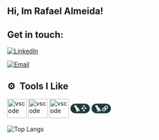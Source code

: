 ## Hi, Im Rafael Almeida!

## Get in touch:

<a href="www.linkedin.com/in/rafael-almeida-b6540624a"><img alt="LinkedIn" src="https://img.shields.io/badge/LinkedIn-Rafael Almeida-white?logo=linkedin"></a>

<a href="mailto:rafael.ai.developer@gmail.com"><img alt="Email" src="https://img.shields.io/badge/Email-rafael.ai.developer@gmail.com-white?logo=gmail"></a>


<h2> ⚙️ &nbsp;Tools I Like</h2>
<p align="left">

<img src="https://cdn.jsdelivr.net/gh/devicons/devicon@latest/icons/python/python-original-wordmark.svg" alt="vscode" width="45" height="45"/>
          
<img src="https://cdn.jsdelivr.net/gh/devicons/devicon@latest/icons/docker/docker-original.svg" alt="vscode" width="45" height="45"/>

<img src="https://cdn.jsdelivr.net/gh/devicons/devicon@latest/icons/git/git-original.svg" alt="vscode" width="45" height="45"/>

<svg xmlns="http://www.w3.org/2000/svg" height="45" viewBox="0 0 24 24" width="45">
<path d="M6.099 6H17.9C21.264 6 24 8.692 24 12s-2.736 6-6.099 6H6.1C2.736 18 0 15.308 0 12s2.736-6 6.099-6zm5.419 9.3c.148.154.367.146.561.106l.002.001c.09-.072-.038-.163-.16-.25-.074-.052-.145-.102-.166-.147.068-.08-.133-.265-.289-.408a1.52 1.52 0 01-.15-.148c-.11-.119-.155-.268-.2-.418-.03-.1-.06-.2-.11-.292-.304-.694-.653-1.383-1.143-1.97-.315-.39-.674-.74-1.033-1.09a19.384 19.384 0 01-.683-.688c-.226-.229-.362-.511-.499-.794-.114-.236-.228-.473-.396-.68-.507-.735-2.107-.936-2.342.104 0 .032-.01.052-.039.073-.13.094-.245.2-.342.327-.238.326-.274.877.022 1.17l.001-.019c.01-.147.02-.286.139-.391.228.193.576.262.841.117.32.45.422.995.525 1.54.085.456.17.912.382 1.316l.014.022c.124.203.25.41.41.587.059.089.178.184.297.279.157.125.314.25.329.359v.143c-.001.285-.002.58.184.813.103.205-.15.41-.352.385-.112.015-.233-.014-.354-.042-.165-.04-.329-.078-.462-.003-.038.04-.091.04-.145.042-.064.002-.129.004-.167.07-.008.019-.026.04-.045.063-.042.05-.087.105-.033.146l.015-.01c.082-.062.16-.12.27-.084-.014.08.039.102.092.123l.027.012a.344.344 0 01-.008.056c-.009.045-.017.088.018.127a.598.598 0 00.046-.054c.037-.046.073-.092.139-.11.144.19.289.111.471.013.206-.111.459-.248.81-.055-.135-.006-.255.01-.345.12-.023.024-.042.052-.002.084.207-.132.294-.085.375-.04.06.032.115.063.212.024l.07-.036c.155-.083.314-.166.499-.137-.139.039-.188.125-.242.218-.026.047-.054.095-.094.14-.021.021-.03.046-.007.08.29-.023.4-.095.548-.192.07-.046.15-.099.261-.154.124-.075.248-.027.368.02.13.05.255.098.371-.014.037-.033.083-.034.129-.034.016 0 .033 0 .05-.002-.037-.19-.24-.188-.448-.186-.24.003-.483.006-.475-.289.222-.149.224-.407.226-.651 0-.06 0-.117.005-.173.163.09.336.16.508.229.162.065.323.13.474.21.158.25.404.58.732.558.008-.026.016-.047.026-.073.019.004.039.008.059.014.086.02.178.044.223-.056zm6.429-2.829c.19.186.447.29.716.29.269 0 .526-.104.716-.29a.98.98 0 00.297-.7.98.98 0 00-.297-.7 1.024 1.024 0 00-1.08-.224l-.58-.831-.405.272.583.835a.978.978 0 00.05 1.348zm-1.817-2.69a1.03 1.03 0 001.056-.095.991.991 0 00.363-.507.97.97 0 00-.016-.62.994.994 0 00-.39-.488 1.028 1.028 0 00-1.298.14.987.987 0 00-.263.856.98.98 0 00.187.42c.095.125.218.225.36.294zm0 5.752a1.032 1.032 0 001.056-.095.991.991 0 00.363-.507.97.97 0 00-.016-.62.994.994 0 00-.39-.488 1.027 1.027 0 00-1.298.14.986.986 0 00-.263.856.98.98 0 00.187.42c.095.125.218.225.36.294zm.93-3.516v-.492h-1.55a.977.977 0 00-.217-.404l.584-.847-.425-.276-.583.847a1.023 1.023 0 00-1.047.23.973.973 0 00-.296.696c0 .261.107.512.296.696a1.023 1.023 0 001.047.23l.583.847.42-.276-.579-.847a.977.977 0 00.217-.404h1.55z" fill="#1C3C3C" fill-rule="evenodd"/></svg>
<svg xmlns="http://www.w3.org/2000/svg" height="45" viewBox="0 0 24 24" width="45"><title>LangChain</title><path d="M8.373 14.502c.013-.06.024-.118.038-.17l.061.145c.115.28.229.557.506.714-.012.254-.334.357-.552.326-.048-.114-.115-.228-.255-.164-.143.056-.3-.01-.266-.185.333-.012.407-.371.468-.666zM18.385 9.245c-.318 0-.616.122-.839.342l-.902.887c-.243.24-.368.572-.343.913l.006.056c.032.262.149.498.337.682.13.128.273.21.447.266a.866.866 0 01-.247.777l-.056.055a2.022 2.022 0 01-1.355-1.555l-.01-.057-.046.037c-.03.024-.06.05-.088.078l-.902.887a1.156 1.156 0 000 1.65c.231.228.535.342.84.342.304 0 .607-.114.838-.341l.902-.888a1.156 1.156 0 00-.436-1.921.953.953 0 01.276-.842 2.062 2.062 0 011.371 1.57l.01.057.047-.037c.03-.024.06-.05.088-.078l.902-.888a1.155 1.155 0 000-1.65 1.188 1.188 0 00-.84-.342z" fill="#1C3C3C"/><path clip-rule="evenodd" d="M17.901 6H6.1C2.736 6 0 8.692 0 12s2.736 6 6.099 6H17.9C21.264 18 24 15.308 24 12s-2.736-6-6.099-6zm-5.821 9.407c-.195.04-.414.047-.562-.106-.045.1-.136.077-.221.056a.797.797 0 00-.061-.014c-.01.025-.017.048-.026.073-.329.021-.575-.309-.732-.558a4.991 4.991 0 00-.473-.21c-.172-.07-.345-.14-.509-.23a2.218 2.218 0 00-.004.173c-.002.244-.004.503-.227.651-.007.295.236.292.476.29.207-.003.41-.005.447.184a.485.485 0 01-.05.003c-.046 0-.092 0-.127.034-.117.111-.242.063-.372.013-.12-.046-.243-.094-.367-.02a2.318 2.318 0 00-.262.154.97.97 0 01-.548.194c-.024-.036-.014-.059.006-.08a.562.562 0 00.043-.056c.019-.028.035-.057.051-.084.054-.095.103-.18.242-.22-.185-.029-.344.055-.5.137l-.004.002a4.21 4.21 0 01-.065.034c-.097.04-.154.009-.212-.023-.082-.045-.168-.092-.376.04-.04-.032-.02-.061.002-.086.091-.109.21-.125.345-.119-.351-.193-.604-.056-.81.055-.182.098-.327.176-.471-.012-.065.017-.102.063-.138.108-.015.02-.03.038-.047.055-.035-.039-.027-.083-.018-.128l.005-.026a.242.242 0 00.003-.03l-.027-.01c-.053-.022-.105-.044-.09-.124-.117-.04-.2.03-.286.094-.054-.041-.01-.095.032-.145a.279.279 0 00.045-.065c.038-.065.103-.067.166-.069.054-.001.108-.003.145-.042.133-.075.297-.036.462.003.121.028.242.057.354.042.203.025.454-.18.352-.385-.186-.233-.184-.528-.183-.813v-.143c-.016-.108-.172-.233-.328-.358-.12-.095-.24-.191-.298-.28-.16-.177-.285-.382-.409-.585l-.015-.024c-.212-.404-.297-.86-.382-1.315-.103-.546-.205-1.09-.526-1.54-.266.144-.612.075-.841-.118-.12.107-.13.247-.138.396l-.001.014c-.297-.292-.26-.844-.023-1.17.097-.128.213-.233.342-.326.03-.021.04-.042.039-.074.235-1.04 1.836-.839 2.342-.103.167.206.281.442.395.678.137.283.273.566.5.795.22.237.452.463.684.689.359.35.718.699 1.032 1.089.49.587.839 1.276 1.144 1.97.05.092.08.193.11.293.044.15.089.299.2.417.026.035.084.088.149.148.156.143.357.328.289.409.009.019.027.04.05.06.032.028.074.058.116.088.122.087.25.178.16.25zm7.778-3.545l-.902.887c-.24.237-.537.413-.859.51l-.017.005-.006.015A2.021 2.021 0 0117.6 14l-.902.888c-.393.387-.916.6-1.474.6-.557 0-1.08-.213-1.474-.6a2.03 2.03 0 010-2.9l.902-.888c.242-.238.531-.409.859-.508l.016-.004.006-.016c.105-.272.265-.516.475-.724l.902-.887c.393-.387.917-.6 1.474-.6.558 0 1.08.213 1.474.6.394.387.61.902.61 1.45 0 .549-.216 1.064-.61 1.45v.001z" fill="#1C3C3C" fill-rule="evenodd"/></svg>
<svg fill="white" height="45" viewBox="0 0 24 24" width="45" xmlns="http://www.w3.org/2000/svg"><title>ModelContextProtocol</title><path d="M15.688 2.343a2.588 2.588 0 00-3.61 0l-9.626 9.44a.863.863 0 01-1.203 0 .823.823 0 010-1.18l9.626-9.44a4.313 4.313 0 016.016 0 4.116 4.116 0 011.204 3.54 4.3 4.3 0 013.609 1.18l.05.05a4.115 4.115 0 010 5.9l-8.706 8.537a.274.274 0 000 .393l1.788 1.754a.823.823 0 010 1.18.863.863 0 01-1.203 0l-1.788-1.753a1.92 1.92 0 010-2.754l8.706-8.538a2.47 2.47 0 000-3.54l-.05-.049a2.588 2.588 0 00-3.607-.003l-7.172 7.034-.002.002-.098.097a.863.863 0 01-1.204 0 .823.823 0 010-1.18l7.273-7.133a2.47 2.47 0 00-.003-3.537z"></path><path d="M14.485 4.703a.823.823 0 000-1.18.863.863 0 00-1.204 0l-7.119 6.982a4.115 4.115 0 000 5.9 4.314 4.314 0 006.016 0l7.12-6.982a.823.823 0 000-1.18.863.863 0 00-1.204 0l-7.119 6.982a2.588 2.588 0 01-3.61 0 2.47 2.47 0 010-3.54l7.12-6.982z"></path></svg>
<svg xmlns="http://www.w3.org/2000/svg" fill="white" fill-rule="evenodd" height="45" viewBox="0 0 24 24" width="45"><title>Railway</title><path d="M.111 10.27c-.057.4-.094.804-.111 1.208h18.23a2.182 2.182 0 00-.236-.346c-3.116-4.026-4.793-3.677-7.19-3.78-.8-.032-1.343-.046-4.525-.046-1.704 0-3.555.005-5.359.01-.233.63-.458 1.24-.568 1.737h9.342v1.217H.11zm18.262 2.426H.01c.02.325.05.645.094.961h16.954c.756 0 1.179-.429 1.316-.96zm-17.318 4.28S3.865 23.878 11.987 24c4.854 0 9.025-2.883 10.92-7.024H1.055z"/><path d="M11.987 0C7.5 0 3.593 2.465 1.531 6.108c1.611-.003 4.75-.005 4.75-.005h.001v-.001c3.71 0 3.848.016 4.573.046l.45.017c1.562.052 3.484.22 4.996 1.364.82.62 2.005 1.99 2.712 2.965.653.902.84 1.94.396 2.934-.408.913-1.287 1.458-2.352 1.458H.39s.1.42.248.885h22.75a11.96 11.96 0 00.61-3.766C24 5.375 18.623 0 11.988 0z"/></svg>
       
</p>


![Top Langs](https://github-readme-stats.vercel.app/api/top-langs/?username=raffaalmeida&layout=compact&theme=dark)
